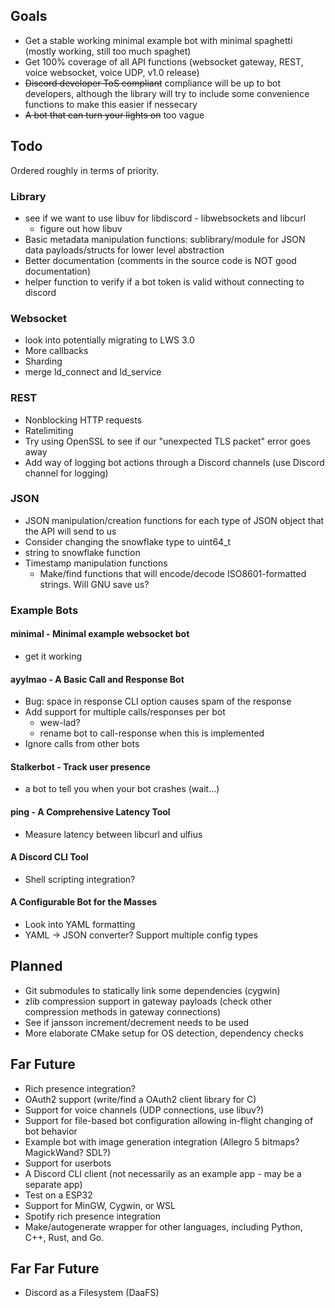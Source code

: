 ## Goals
* Get a stable working minimal example bot with minimal spaghetti (mostly working, still too much spaghet)
* Get 100% coverage of all API functions (websocket gateway, REST, voice websocket, voice UDP, v1.0 release)
* ~~Discord developer ToS compliant~~ compliance will be up to bot developers, although the library will try to include 
some convenience functions to make this easier if nessecary
* ~~A bot that can turn your lights on~~ too vague

## Todo
Ordered roughly in terms of priority.

### Library
* see if we want to use libuv for libdiscord - libwebsockets and libcurl
  * figure out how libuv 
* Basic metadata manipulation functions: sublibrary/module for JSON data payloads/structs for lower level abstraction
* Better documentation (comments in the source code is NOT good documentation)
* helper function to verify if a bot token is valid without connecting to discord

### Websocket
* look into potentially migrating to LWS 3.0
* More callbacks
* Sharding
* merge ld_connect and ld_service

### REST
* Nonblocking HTTP requests
* Ratelimiting
* Try using OpenSSL to see if our "unexpected TLS packet" error goes away
* Add way of logging bot actions through a Discord channels (use Discord channel for logging)

### JSON
* JSON manipulation/creation functions for each type of JSON object that the API will send to us
* Consider changing the snowflake type to uint64_t
* string to snowflake function
* Timestamp manipulation functions
    * Make/find functions that will encode/decode ISO8601-formatted strings. Will GNU save us?
    
### Example Bots
#### minimal - Minimal example websocket bot
* get it working

#### ayylmao - A Basic Call and Response Bot
* Bug: space in response CLI option causes spam of the response
* Add support for multiple calls/responses per bot
  * wew-lad?
  * rename bot to call-response when this is implemented
* Ignore calls from other bots

#### Stalkerbot - Track user presence
* a bot to tell you when your bot crashes (wait...)

#### ping - A Comprehensive Latency Tool
* Measure latency between libcurl and ulfius

#### A Discord CLI Tool
* Shell scripting integration?

#### A Configurable Bot for the Masses
* Look into YAML formatting
* YAML -> JSON converter? Support multiple config types

## Planned
* Git submodules to statically link some dependencies (cygwin)
* zlib compression support in gateway payloads (check other compression methods in gateway connections)
* See if jansson increment/decrement needs to be used
* More elaborate CMake setup for OS detection, dependency checks

## Far Future
* Rich presence integration?
* OAuth2 support (write/find a OAuth2 client library for C)
* Support for voice channels (UDP connections, use libuv?)
* Support for file-based bot configuration allowing in-flight changing of bot behavior
* Example bot with image generation integration (Allegro 5 bitmaps? MagickWand? SDL?)
* Support for userbots
* A Discord CLI client (not necessarily as an example app - may be a separate app)
* Test on a ESP32
* Support for MinGW, Cygwin, or WSL
* Spotify rich presence integration
* Make/autogenerate wrapper for other languages, including Python, C++, Rust, and Go.

## Far Far Future
* Discord as a Filesystem (DaaFS)